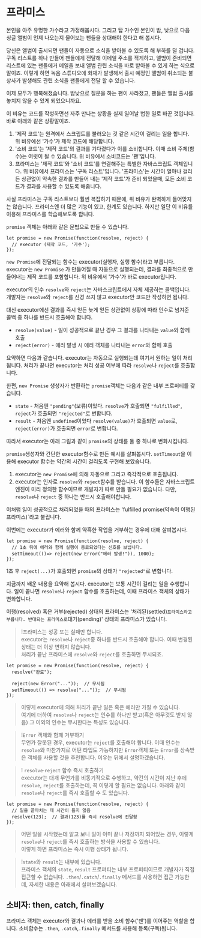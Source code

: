 # 프라미스

본인을 아주 유명한 가수라고 가정해봅시다. 그리고 탑 가수인 본인이 밤, 낮으로 다음 싱글 앨범이 언제 나오는지 물어보는 팬들을 상대해야 한다고 해 봅시다.   
   
당신은 앨범이 출시되면 팬들이 자동으로 소식을 받아볼 수 있도록 해 부하를 덜 겁니다. 구독 리스트를 하나 만들어 팬들에게 전달해 이메일 주소를 적게하고, 앨범이 준비되면 리스트에 있는 팬들에거 메일을 보내 앨범 관련 소식을 바로 받아볼 수 있게 하는 식으로 말이죠. 이렇게 하면 녹음 스튜디오에 화재가 발생해서 출시 예정인 앨범이 취소되는 불상사가 발생해도 관련 소식을 팬들에게 전달 할 수 있습니다.   
   
이제 모두가 행복해졌습니다. 밤낮으로 질문을 하는 팬이 사라졌고, 팬들은 앨법 출시를 놓치지 않을 수 있게 되었으니까요.   
   
이 비유는 코드를 작성하면선 자주 만나는 상황을 실제 일어날 법한 일로 바꾼 것입니다. 바로 아래와 같은 상황말이죠.   
   
1. '제작 코드'는 원격에서 스크립트를 불러오는 것 같은 시간이 걸리는 일을 합니다. 위 비유에선 '가수'가 제작 코드에 해당합니다.
2. '소비 코드'는 '제작 코드'의 결과를 기다렸다가 이를 소비합니다. 이때 소비 주체(함수)는 여럿이 될 수 있습니다. 위 비유에서 소비코드는 '팬'입니다.
3. 프라미스는 '제작 코드'와 '소비 코드'를 연결해주는 특별한 자바스크립트 객체입니다. 위 비유에서 프라미스는 '구독 리스트'입니다. '프라미스'는 시간이 얼마나 걸리든 상관없이 약속한 결과를 만들어 내는 '제작 코드'가 준비 되었을때, 모든 소비 코드가 결과를 사용할 수 있도록 해줍니다.
   
사실 프라미스는 구독 리스트보다 훨씬 복잡하기 때문에, 위 비유가 완벽하게 들어맞지는 않습니다. 프라미스엔 더 많은 기능이 있고, 한계도 있습니다. 하지만 일단 이 비유를 이용해 프라미스를 학습해보도록 합니다.   
   
`promise` 객체는 아래와 같은 문법으로 만들 수 있습니다.

```
let promise = new Promise(function(resolve, reject) {
  // executor (제작 코드, '가수');
});
```

`new Promise`에 전달되는 함수는 executor(실행자, 실행 함수)라고 부릅니다. executor는 `new Promise` 가 만들어질 때 자동으로 실행되는데, 결과를 최종적으로 만들어내는 제작 코드를 포함합니다. 위 비유에서 '가수'가 바로 executor입니다.   

executor의 인수 `resolve`와 `reject`는 자바스크립트에서 자체 제공하는 콜백입니다. 개발자는 `resolve`와 `reject`를 신경 쓰지 않고 executor안 코드만 작성하면 됩니다.   
   
대신 executor에선 결과를 즉시 얻든 늦게 얻든 상관없이 상황에 따라 인수로 넘겨준 콜백 중 하나를 반드시 호출해야 합니다.   

- `resolve(value)` - 일이 성공적으로 끝난 경우 그 결과를 나타내는 `value`와 함께 호출
- `reject(error)` - 에러 발생 시 에러 객체를 나타내는 `error`와 함께 호출

요약하면 다음과 같습니다. executor는 자동으로 실행되는데 여기서 원하는 일이 처리됩니다. 처리가 끝나면 executor는 처리 성공 여부에 따라 `resolve`나 `reject`를 호출합니다.   
   
한편, `new Promise` 생성자가 반환하는 `promise`객체는 다음과 같은 내부 프로퍼티를 갖습니다.   
   
- `state` - 처음엔 `"pending"`(보류)이었다. `resolve`가 호출되면 `"fulfilled"`, `reject`가 호출되면 `"rejected"`로 변합니다.
- `result` - 처음엔 `undefined`이었다 `resolve(value)`가 호출되면 `value`로, `reject(error)`가 호출되면 `error`로 변합니다.

따라서 executor는 아래 그림과 같이 `promise`의 상태를 둘 중 하나로 변화시킵니다.   
   
`promise`생성자와 간단한 executor함수로 만든 예시를 살펴봅시다. `setTimeout`을 이용해 executor 함수는 약간의 시간이 걸리도록 구현해 보았습니다.   
   
1. executor는 `new Promise`에 의해 자동으로 그리고 즉각적으로 호출됩니다.
2. executor는 인자로 `resolve`와 `reject`함수를 받습니다. 이 함수들은 자바스크립트 엔진이 미리 정의한 함수이므로 개발자가 따로 만들 필요가 없습니다. 다만, `resolve`나 `reject` 중 하나는 반드시 호출해야합니다.

이처럼 일이 성공적으로 처리되었을 때의 프라미스는 'fulfilled promise(약속이 이행된 프라미스)`라고 불립니다.   
   
이번에는 executor가 에러와 함께 약혹한 작업을 거부하는 경우에 대해 살펴봅시다.   
   
```
let promise = new Promise(function(resolve, reject) {
  // 1초 뒤에 에러와 함께 실행이 종료되었다는 신호를 보냅니다.
  setTimeout(()=> reject(new Error("에러 발생!")), 1000);
});
```

1초 후 `reject(...)`가 호출되면 `promise`의 상태가 `"rejected"`로 변합니다.   
   
지금까지 배운 내용을 요약해 봅시다. executor는 보통 시간이 걸리는 일을 수행합니다. 일이 끝나면 `resolve`나 `reject` 함수를 호출하는데, 이때 프라미스 객체의 상태가 변화합니다.   
   
이행(resolved) 혹은 거부(rejected) 상태의 프라미스는 '처리된(settled)` 프라미스라고 부릅니다. 반대되는 프라미스로 `대기(pending)' 상태의 프라미스가 있습니다.   
   
> ❕프라미스는 성공 또는 실패만 합니다.   
executor는 `resolve`나 `reject`중 하나를 반드시 호출해야 합니다. 이때 변경된 상태는 더 이상 변하지 않습니다.   
처리가 끝난 프라미스에 `resolve`와 `reject`를 호출하면 무시되죠.   
```
let promise = new Promise(function(resolve, reject) {
  resolve("완료");

  reject(new Error("..."));  // 무시됨
  setTimeout(() => resolve("..."));  // 무시됨
});
```
> 이렇게 executor에 의해 처리가 끝난 일은 혹은 에러만 가질 수 있습니다.   
여기에 더하여 `resolve`나 `reject`는 인수를 하나만 받고(혹은 아무것도 받지 않음) 그 이외의 인수는 무시한다는 특성도 있습니다.   
   
> ❕`Error` 객체와 함께 거부하기   
무언가 잘못된 경우, executor는 `reject`를 호출해야 합니다. 이때 인수는 `resolve`와 마찬가지로 어떤 타입도 가능하지만 `Error`객체 또는 `Error`를 상속받은 객체를 사용할 것을 추천합니다. 이유는 뒤에서 설명하겠습니다.   
   
> ❕ `resolve`·`reject` 함수 즉시 호출하기   
executor는 대개 무언가를 비동기적으로 수행하고, 약간의 시간이 지난 후에 `resolve`, `reject`를 호출하는데, 꼭 이렇게 할 필요는 없습니다. 아래와 같이 `resolve`나 `reject`를 즉시 호출할 수 도 있습니다.   
```
let promise = new Promise(function(resolve, reject) {
  // 일을 끝마치는 데 시간이 들지 않음
  resolve(123);  // 결과(123)를 즉시 resolve에 전달함
});
```
> 어떤 일을 시작했는데 알고 보니 일이 이미 끝나 저장까지 되어있는 경우, 이렇게 `resolve`나 `reject`를 즉시 호출하는 방식을 사용할 수 있습니다.   
이렇게 하면 프라미스는 즉시 이행 상태가 됩니다.   
   
> ❕`state`와 `result`는 내부에 있습니다.   
프라미스 객체의 `state`, `result` 프로퍼티는 내부 프로퍼티이므로 개발자가 직접 접근할 수 없습니다. `.then`/`.catch`/`.finally` 메서드를 사용하면 접근 가능한데, 자세한 내용은 아래에서 살펴보겠습니다.   

## 소비자: then, catch, finally

프라미스 객체는 executor와 결과나 에러를 받을 소비 함수('팬')를 이어주는 역할을 합니다. 소비함수는 `.then`, `.catch`,`.finally` 메서드를 사용해 등록(구독)됩니다.
